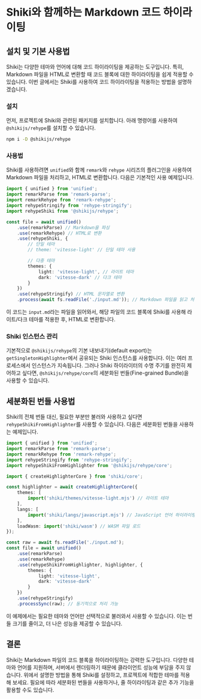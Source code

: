# Shiki와 함께하는 Markdown 코드 하이라이팅

## 설치 및 기본 사용법

Shiki는 다양한 테마와 언어에 대해 코드 하이라이팅을 제공하는 도구입니다. 특히, Markdown 파일을 HTML로 변환할 때 코드 블록에 대한 하이라이팅을 쉽게 적용할 수 있습니다. 이번 글에서는 Shiki를 사용하여 코드 하이라이팅을 적용하는 방법을 설명하겠습니다.

### 설치

먼저, 프로젝트에 Shiki와 관련된 패키지를 설치합니다. 아래 명령어를 사용하여 `@shikijs/rehype`를 설치할 수 있습니다.

```bash
npm i -D @shikijs/rehype
```

### 사용법

Shiki를 사용하려면 `unified`와 함께 `remark`와 `rehype` 시리즈의 플러그인을 사용하여 Markdown 파일을 처리하고, HTML로 변환합니다. 다음은 기본적인 사용 예제입니다.

```typescript
import { unified } from 'unified';
import remarkParse from 'remark-parse';
import remarkRehype from 'remark-rehype';
import rehypeStringify from 'rehype-stringify';
import rehypeShiki from '@shikijs/rehype';

const file = await unified()
	.use(remarkParse) // Markdown을 파싱
	.use(remarkRehype) // HTML로 변환
	.use(rehypeShiki, {
		// 단일 테마
		// theme: 'vitesse-light' // 단일 테마 사용

		// 다중 테마
		themes: {
			light: 'vitesse-light', // 라이트 테마
			dark: 'vitesse-dark' // 다크 테마
		}
	})
	.use(rehypeStringify) // HTML 문자열로 변환
	.process(await fs.readFile('./input.md')); // Markdown 파일을 읽고 처리
```

이 코드는 `input.md`라는 파일을 읽어와서, 해당 파일의 코드 블록에 Shiki를 사용해 라이트/다크 테마를 적용한 후, HTML로 변환합니다.

### Shiki 인스턴스 관리

기본적으로 `@shikijs/rehype`의 기본 내보내기(default export)는 `getSingletonHighlighter`에서 공유되는 Shiki 인스턴스를 사용합니다. 이는 여러 프로세스에서 인스턴스가 지속됩니다. 그러나 Shiki 하이라이터의 수명 주기를 완전히 제어하고 싶다면, `@shikijs/rehype/core`의 세분화된 번들(Fine-grained Bundle)을 사용할 수 있습니다.

## 세분화된 번들 사용법

Shiki의 전체 번들 대신, 필요한 부분만 불러와 사용하고 싶다면 `rehypeShikiFromHighlighter`를 사용할 수 있습니다. 다음은 세분화된 번들을 사용하는 예제입니다.

```typescript
import { unified } from 'unified';
import remarkParse from 'remark-parse';
import remarkRehype from 'remark-rehype';
import rehypeStringify from 'rehype-stringify';
import rehypeShikiFromHighlighter from '@shikijs/rehype/core';

import { createHighlighterCore } from 'shiki/core';

const highlighter = await createHighlighterCore({
	themes: [
		import('shiki/themes/vitesse-light.mjs') // 라이트 테마
	],
	langs: [
		import('shiki/langs/javascript.mjs') // JavaScript 언어 하이라이팅
	],
	loadWasm: import('shiki/wasm') // WASM 파일 로드
});

const raw = await fs.readFile('./input.md');
const file = await unified()
	.use(remarkParse)
	.use(remarkRehype)
	.use(rehypeShikiFromHighlighter, highlighter, {
		themes: {
			light: 'vitesse-light',
			dark: 'vitesse-dark'
		}
	})
	.use(rehypeStringify)
	.processSync(raw); // 동기적으로 처리 가능
```

이 예제에서는 필요한 테마와 언어만 선택적으로 불러와서 사용할 수 있습니다. 이는 번들 크기를 줄이고, 더 나은 성능을 제공할 수 있습니다.

## 결론

Shiki는 Markdown 파일의 코드 블록을 하이라이팅하는 강력한 도구입니다. 다양한 테마와 언어를 지원하며, 서버에서 렌더링하기 때문에 클라이언트 성능에 부담을 주지 않습니다. 위에서 설명한 방법을 통해 Shiki를 설정하고, 프로젝트에 적합한 테마를 적용해 보세요. 필요에 따라 세분화된 번들을 사용하거나, 줄 하이라이팅과 같은 추가 기능을 활용할 수도 있습니다.
